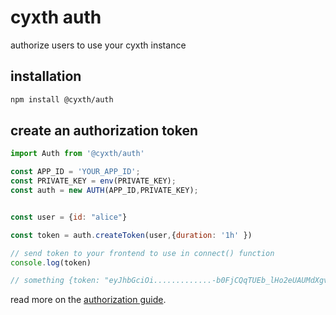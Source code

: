 # cyxth auth

authorize users to use your cyxth instance

## installation

```bash
npm install @cyxth/auth
```

## create an authorization token

```js
import Auth from '@cyxth/auth'

const APP_ID = 'YOUR_APP_ID';
const PRIVATE_KEY = env(PRIVATE_KEY);
const auth = new AUTH(APP_ID,PRIVATE_KEY);


const user = {id: "alice"}

const token = auth.createToken(user,{duration: '1h' })

// send token to your frontend to use in connect() function
console.log(token)

// something {token: "eyJhbGciOi.............-b0FjCQqTUEb_lHo2eUAUMdXgvRAA",}

```

read more on the [authorization guide](https://cyxth.com/docs/guides/authorization).
